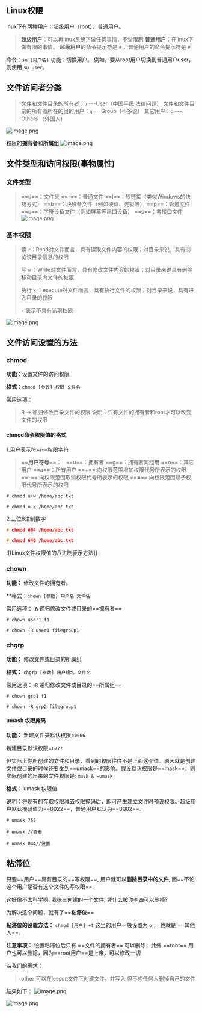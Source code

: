 ## Linux权限
inux下有两种用户：超级用户（root）、普通用户。

>**超级用户**：可以再linux系统下做任何事情，不受限制
>**普通用户**：在linux下做有限的事情。
>**超级用户**的命令提示符是  `#`  ，普通用户的命令提示符是 `#` 

命令：`su [用户名]`
功能：切换用户。
例如，要从root用户切换到普通用户user，则使用 `su user`。 

## 文件访问者分类
>文件和文件目录的所有者：`u` ---User（中国平民 法律问题）
>文件和文件目录的所有者所在的组的用户：`g`  ---Group（不多说）
>其它用户：`o`  ---Others （外国人）


![image.png](https://image-1311137268.cos.ap-chengdu.myqcloud.com/SiYuan/20230315175300.png)


权限的**拥有者**和**所属组**
![image.png](https://image-1311137268.cos.ap-chengdu.myqcloud.com/SiYuan/20230315175449.png)




## 文件类型和访问权限(事物属性)
### 文件类型
>==d==：文件夹
>==-==：普通文件
>==l==：软链接（类似Windows的快捷方式）
>==b==：块设备文件（例如硬盘、光驱等）
>==p==：管道文件
>==c==：字符设备文件（例如屏幕等串口设备）
>==s==：套接口文件
![image.png](https://image-1311137268.cos.ap-chengdu.myqcloud.com/SiYuan/20230315175506.png)


### 基本权限
>读  `r`：Read对文件而言，具有读取文件内容的权限；对目录来说，具有浏览该目录信息的权限
>
>写  `w` ：Write对文件而言，具有修改文件内容的权限；对目录来说具有删除移动目录内文件的权限
>
>执行 `x` ：execute对文件而言，具有执行文件的权限；对目录来说，具有进入目录的权限
>
> `-`   表示不具有该项权限

![image.png](https://image-1311137268.cos.ap-chengdu.myqcloud.com/SiYuan/20230315175746.png)


## 文件访问设置的方法
### chmod
**功能**：设置文件的访问权限

**格式**：`chmod [参数] 权限 文件名`

常用选项：

> R -> 递归修改目录文件的权限
> 说明：只有文件的拥有者和root才可以改变文件的权限


#### chmod命令权限值的格式
1.用户表示符+/-=权限字符

>==**用户符号**==：  
>==u==：拥有者
>==g==：拥有者同组用
>==o==：其它用户
>==a==：所有用户
>==+==:向权限范围增加权限代号所表示的权限
>==-==:向权限范围取消权限代号所表示的权限
>==**=**==:向权限范围赋予权限代号所表示的权限

```linux
# chmod u+w /home/abc.txt

# chmod o-x /home/abc.txt
```


2.三位8进制数字

```c
# chmod 664 /home/abc.txt

# chmod 640 /home/abc.txt
```

![[Linux文件权限值的八进制表示方法]]


### chown
**功能：** 修改文件的拥有者。

**格式：`chown [参数] 用户名 文件名`

常用选项：`-R`  递归修改文件或目录的==拥有者==

```linux
# chown user1 f1

# chown -R user1 filegroup1
```



### chgrp
**功能：** 修改文件或目录的所属组

**格式：** `chgrp [参数] 用户组名 文件名`

常用选项：`-R` 递归修改文件或目录的==所属组==


```linux
# chown grp1 f1

# chown -R grp2 filegroup1
```


#### umask 权限掩码
**功能：**
新建文件夹默认权限=`0666`

新建目录默认权限=`0777`

但实际上你所创建的文件和目录，看到的权限往往不是上面这个值。原因就是创建文件或目录的时候还要受到==umask==的影响。假设默认权限是==mask==，则实际创建的出来的文件权限是: `mask & ~umask`

**格式：** umask 权限值

说明：将现有的存取权限减去权限掩码后，即可产生建立文件时预设权限。超级用户默认掩码值为==0022==，普通用户默认为==0002==。

```linux
# umask 755

# umask //查看

# umask 044//设置
```


## 粘滞位

只要==用户==具有目录的==写权限==, 用户就可以**删除目录中的文件**, 而==不论这个用户是否有这个文件的写权限==.

这好像不太科学啊, 我张三创建的一个文件, 凭什么被你李四可以删掉?

为解决这个问题，就有了==**粘滞位**== 


**粘滞位的设置方法：** `chmod [用户] +t`  这里的用户一般设置为 `o` ， 也就是 ==其他人==。

**注意事项：** 设置粘滞位后只有 ==文件的拥有者== 可以删除，此外 ==root== 用户也可以删除，因为==root用户==是上帝，可以修改一切

若我们的需求：
>other 可以在lesson文件下创建文件，并写入
>但不想任何人删掉自己的文件

结果如下：
![image.png](https://image-1311137268.cos.ap-chengdu.myqcloud.com/SiYuan/20230315175933.png)


![image.png](https://image-1311137268.cos.ap-chengdu.myqcloud.com/SiYuan/20230315175941.png)
